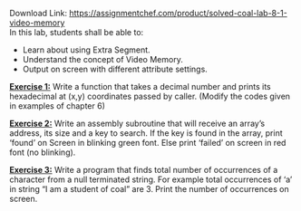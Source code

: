 Download Link: https://assignmentchef.com/product/solved-coal-lab-8-1-video-memory
<br>
In this lab, students shall be able to:

<ul>

 <li>Learn about using Extra Segment.</li>

 <li>Understand the concept of Video Memory.</li>

 <li>Output on screen with different attribute settings.</li>

</ul>

<strong><u>Exercise 1:</u></strong> Write a function that takes a decimal number and prints its hexadecimal at (x,y) coordinates passed by caller. (Modify the codes given in examples of chapter 6)

<strong><u>Exercise 2:</u></strong> Write an assembly subroutine that will receive an array’s address, its size and a key to search. If the key is found in the array, print ‘found’ on Screen in blinking green font. Else print ‘failed’ on screen in red font (no blinking).

<strong><u>Exercise 3:</u></strong> Write a program that finds total number of occurrences of a character from a null terminated string. For example total occurrences of ‘a’ in string “I am a student of coal” are 3. Print the number of occurrences on screen.